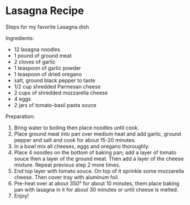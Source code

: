 <!doctype html>
<html>
  <head>
  </head>
  <body>
  <h1>Lasagna Recipe</h1>
    <p>Steps for my favorite Lasagna dish</p>
    <p>Ingredients:</p>
    <ul>
      <li>12 lasagna noodles</li>
      <li>1 pound of ground meat</li>
      <li>2 cloves of garlic</li>
      <li>1 teaspoon of garlic powder</li>
      <li>1 teaspoon of dried oregano</li>
      <li>salt, ground black pepper to taste</li>
      <li>1/2 cup shredded Parmesan cheese</li>
      <li>2 cups of shredded mozzarella cheese</li>
      <li>4 eggs</li>
      <li>2 jars of tomato-basil pasta souce</li>
    </ul>
    <p>Preparation: </p>
    <ol>
      <li>Bring water to boiling then place noodles until cook.</l1>
      <li>Place ground meat into pan over medium heat and add garlic,
         ground pepper and salt and cook for about 15-20 minutes.</li>
    <li>In a bowl mix all cheeses, eggs and oregano thoroughly.</li>
      <li>Place 4 noodles on the bottom of baking pan; add a layer of tomato souce then a layer of the ground meat. Then add a layer of the cheese mixture. Repeat previous step 2 more times.</l1>
      <li>End top layer with tomato souce. On top of it sprinkle some mozzarella cheese. Then cover tray with aluminum foil.</l1>
      <li>Pre-heat over at about 350&deg for about 10 minutes, them place baking pan with lasagna in it for about 30 minutes or until cheese is melted.</li>
       <li>Enjoy!</li>
    </ol>
  </body>
</html>
